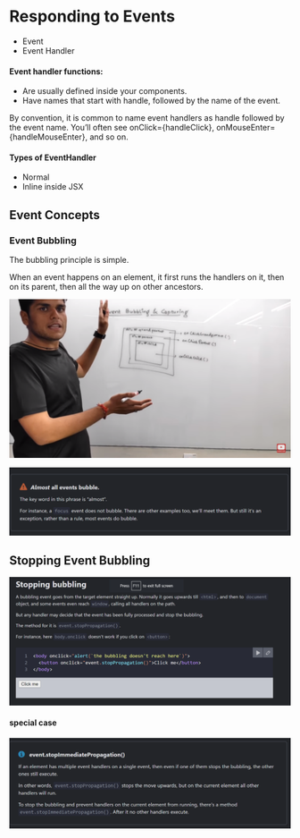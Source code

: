 # Responding to Events

* Event 
* Event Handler

#### Event handler functions:

* Are usually defined inside your components.
* Have names that start with handle, followed by the name of the event.


By convention, it is common to name event handlers as handle followed by the event name. You’ll often see onClick={handleClick}, onMouseEnter={handleMouseEnter}, and so on.

#### Types of EventHandler
* Normal 
* Inline inside JSX


## Event Concepts
### Event Bubbling
The bubbling principle is simple.

When an event happens on an element, it first runs the handlers on it, then on its parent, then all the way up on other ancestors.

![Alt text](image-2.png)


![Alt text](image-3.png)

## Stopping Event Bubbling
![Alt text](image-4.png)

#### special case
![Alt text](image-5.png)